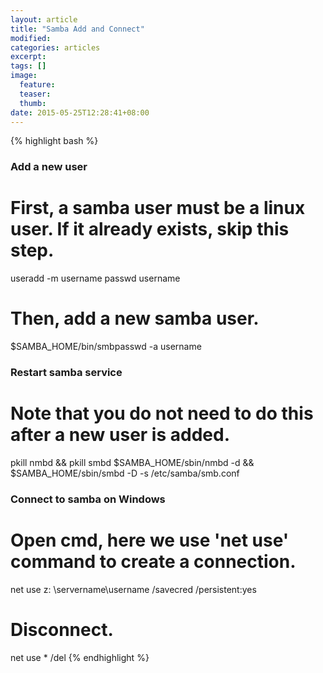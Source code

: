 ```yaml
---
layout: article
title: "Samba Add and Connect"
modified:
categories: articles
excerpt:
tags: []
image:
  feature:
  teaser:
  thumb:
date: 2015-05-25T12:28:41+08:00
---
```


{% highlight bash %}
### Add a new user
# First, a samba user must be a linux user. If it already exists, skip this step.
useradd -m username
passwd username

# Then, add a new samba user.
$SAMBA_HOME/bin/smbpasswd -a username

### Restart samba service
# Note that you do not need to do this after a new user is added.
pkill nmbd && pkill smbd
$SAMBA_HOME/sbin/nmbd -d && $SAMBA_HOME/sbin/smbd -D -s /etc/samba/smb.conf

### Connect to samba on Windows
# Open cmd, here we use 'net use' command to create a connection.
net use z: \\servername\username /savecred /persistent:yes

# Disconnect.
net use * /del
{% endhighlight %}

